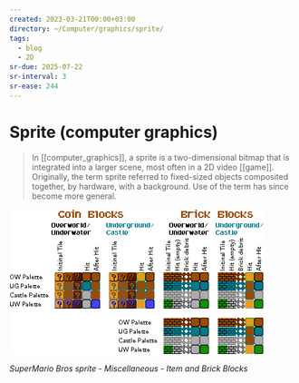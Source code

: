 ```yaml
---
created: 2023-03-21T00:00+03:00
directory: ~/Computer/graphics/sprite/
tags:
  - blog
  - 2D
sr-due: 2025-07-22
sr-interval: 3
sr-ease: 244
---
```


# Sprite (computer graphics)

> In [[computer_graphics]], a sprite is a two-dimensional bitmap that is integrated into a larger scene, most often in a 2D video [[game]]. Originally, the term sprite referred to fixed-sized objects composited together, by hardware, with a background. Use of the term has since become more general.

![](img/SuperMario_Bros_sprite-Miscellaneous-Item_and_Brick_Blocks.png)

_SuperMario Bros sprite - Miscellaneous - Item and Brick Blocks_
